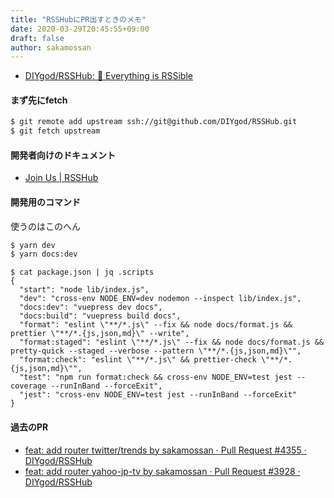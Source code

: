 ```yaml
---
title: "RSSHubにPR出すときのメモ"
date: 2020-03-29T20:45:55+09:00
draft: false
author: sakamossan
---
```


- [DIYgod/RSSHub: 🍰 Everything is RSSible](https://github.com/DIYgod/RSSHub)


#### まず先にfetch

```bash
$ git remote add upstream ssh://git@github.com/DIYgod/RSSHub.git
$ git fetch upstream
```


#### 開発者向けのドキュメント

- [Join Us | RSSHub](https://docs.rsshub.app/en/joinus/)


#### 開発用のコマンド

使うのはこのへん

```bash
$ yarn dev
$ yarn docs:dev
```

```console
$ cat package.json | jq .scripts
{
  "start": "node lib/index.js",
  "dev": "cross-env NODE_ENV=dev nodemon --inspect lib/index.js",
  "docs:dev": "vuepress dev docs",
  "docs:build": "vuepress build docs",
  "format": "eslint \"**/*.js\" --fix && node docs/format.js && prettier \"**/*.{js,json,md}\" --write",
  "format:staged": "eslint \"**/*.js\" --fix && node docs/format.js && pretty-quick --staged --verbose --pattern \"**/*.{js,json,md}\"",
  "format:check": "eslint \"**/*.js\" && prettier-check \"**/*.{js,json,md}\"",
  "test": "npm run format:check && cross-env NODE_ENV=test jest --coverage --runInBand --forceExit",
  "jest": "cross-env NODE_ENV=test jest --runInBand --forceExit"
}
```


#### 過去のPR

- [feat: add router twitter/trends by sakamossan · Pull Request #4355 · DIYgod/RSSHub](https://github.com/DIYgod/RSSHub/pull/4355)
- [feat: add router yahoo-jp-tv by sakamossan · Pull Request #3928 · DIYgod/RSSHub](https://github.com/DIYgod/RSSHub/pull/3928)
